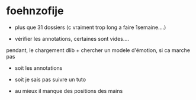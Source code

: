 # foehnzofije



- plus que 31 dossiers (c vraiment trop long a faire 1semaine....)

- vérifier les annotations, certaines sont vides....

pendant, le chargement dlib + chercher un modele d'émotion, si ca marche pas

- soit les annotations

- soit je sais pas suivre un tuto

- au mieux il manque des positions des mains
